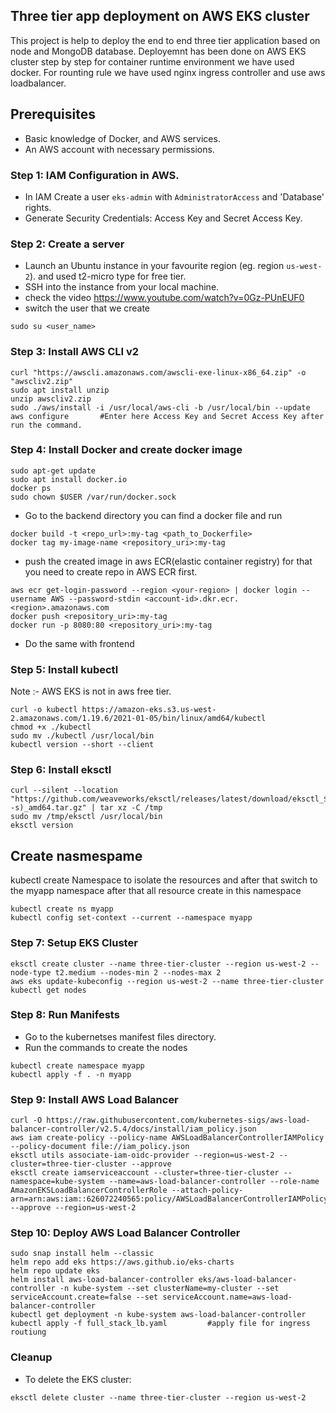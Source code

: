 ## Three tier app deployment on AWS EKS cluster
This project is help to deploy the end to end three tier application based on node and MongoDB database. Deployemnt has been done on AWS EKS cluster step by step for container runtime environment we have used docker. For rounting rule we have used nginx ingress controller and use aws loadbalancer.

## Prerequisites
- Basic knowledge of Docker, and AWS services.
- An AWS account with necessary permissions.

  
### Step 1: IAM Configuration in AWS.
- In IAM Create a user `eks-admin` with `AdministratorAccess` and 'Database' rights.
- Generate Security Credentials: Access Key and Secret Access Key.

### Step 2: Create a server
- Launch an Ubuntu instance in your favourite region (eg. region `us-west-2`). and used t2-micro type for free tier.
- SSH into the instance from your local machine.
- check the video https://www.youtube.com/watch?v=0Gz-PUnEUF0
- switch the user that we create
```shell
sudo su <user_name>
```

### Step 3: Install AWS CLI v2
``` shell
curl "https://awscli.amazonaws.com/awscli-exe-linux-x86_64.zip" -o "awscliv2.zip"
sudo apt install unzip
unzip awscliv2.zip
sudo ./aws/install -i /usr/local/aws-cli -b /usr/local/bin --update
aws configure       #Enter here Access Key and Secret Access Key after run the command.
```

### Step 4: Install Docker and create docker image
``` shell
sudo apt-get update
sudo apt install docker.io
docker ps
sudo chown $USER /var/run/docker.sock
```
- Go to the backend directory you can find a docker file and run
``` shell
docker build -t <repo_url>:my-tag <path_to_Dockerfile>
docker tag my-image-name <repository_uri>:my-tag
```
- push the created image in aws ECR(elastic container registry) for that you need to create repo in AWS ECR first.
``` shell
aws ecr get-login-password --region <your-region> | docker login --username AWS --password-stdin <account-id>.dkr.ecr.<region>.amazonaws.com
docker push <repository_uri>:my-tag
docker run -p 8080:80 <repository_uri>:my-tag
```
- Do the same with frontend

### Step 5: Install kubectl
Note :- AWS EKS is not in aws free tier.
``` shell
curl -o kubectl https://amazon-eks.s3.us-west-2.amazonaws.com/1.19.6/2021-01-05/bin/linux/amd64/kubectl
chmod +x ./kubectl
sudo mv ./kubectl /usr/local/bin
kubectl version --short --client
```

### Step 6: Install eksctl
``` shell
curl --silent --location "https://github.com/weaveworks/eksctl/releases/latest/download/eksctl_$(uname -s)_amd64.tar.gz" | tar xz -C /tmp
sudo mv /tmp/eksctl /usr/local/bin
eksctl version
```

## Create nasmespame
kubectl create Namespace to isolate the resources and after that switch to the myapp namespace after that all resource create in this namespace
```shell
kubectl create ns myapp                                         
kubectl config set-context --current --namespace myapp
```

### Step 7: Setup EKS Cluster
``` shell
eksctl create cluster --name three-tier-cluster --region us-west-2 --node-type t2.medium --nodes-min 2 --nodes-max 2
aws eks update-kubeconfig --region us-west-2 --name three-tier-cluster
kubectl get nodes
```

### Step 8: Run Manifests
- Go to the kubernetses manifest files directory.
- Run the commands to create the nodes
``` shell
kubectl create namespace myapp
kubectl apply -f . -n myapp
```

### Step 9: Install AWS Load Balancer
``` shell
curl -O https://raw.githubusercontent.com/kubernetes-sigs/aws-load-balancer-controller/v2.5.4/docs/install/iam_policy.json
aws iam create-policy --policy-name AWSLoadBalancerControllerIAMPolicy --policy-document file://iam_policy.json
eksctl utils associate-iam-oidc-provider --region=us-west-2 --cluster=three-tier-cluster --approve
eksctl create iamserviceaccount --cluster=three-tier-cluster --namespace=kube-system --name=aws-load-balancer-controller --role-name AmazonEKSLoadBalancerControllerRole --attach-policy-arn=arn:aws:iam::626072240565:policy/AWSLoadBalancerControllerIAMPolicy --approve --region=us-west-2
```

### Step 10: Deploy AWS Load Balancer Controller
``` shell
sudo snap install helm --classic
helm repo add eks https://aws.github.io/eks-charts
helm repo update eks
helm install aws-load-balancer-controller eks/aws-load-balancer-controller -n kube-system --set clusterName=my-cluster --set serviceAccount.create=false --set serviceAccount.name=aws-load-balancer-controller
kubectl get deployment -n kube-system aws-load-balancer-controller
kubectl apply -f full_stack_lb.yaml         #apply file for ingress routiung
```

### Cleanup
- To delete the EKS cluster:
``` shell
eksctl delete cluster --name three-tier-cluster --region us-west-2
```

